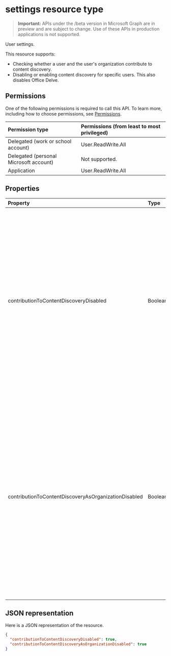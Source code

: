 # settings resource type

> **Important:** APIs under the /beta version in Microsoft Graph are in preview and are subject to change. Use of these APIs in production applications is not supported.

User settings.

This resource supports:

- Checking whether a user and the user's organization contribute to content discovery.
- Disabling or enabling content discovery for specific users. This also disables Office Delve.

## Permissions

One of the following permissions is required to call this API. To learn more, including how to choose permissions, see [Permissions](../../../concepts/permissions_reference.md).

|Permission type      | Permissions (from least to most privileged)              |
|:--------------------|:---------------------------------------------------------|
|Delegated (work or school account) | User.ReadWrite.All     |
|Delegated (personal Microsoft account) | Not supported.    |
|Application | User.ReadWrite.All |

## Properties

| Property	   | Type	|Description|
|:---------------|:--------|:----------|
|contributionToContentDiscoveryDisabled|Boolean|When set to true, the delegate access to the user's [Trending](insights_trending.md) API is disabled. When set to true, the user's Office Delve is disabled. When set to true, the relevancy of the content displayed in Office 365, for example in SharePoint Home and the Discover view in OneDrive for Business is affected. Users can control this setting in [Office Delve](https://support.office.com/en-us/article/are-my-documents-safe-in-office-delve-f5f409a2-37ed-4452-8f61-681e5e1836f3?ui=en-US&rs=en-US&ad=US#bkmk_optout). |
|contributionToContentDiscoveryAsOrganizationDisabled|Boolean|Reflects the [organization level setting](https://support.office.com/en-us/article/office-delve-for-office-365-admins-54f87a42-15a4-44b4-9df0-d36287d9531b#bkmk_delveonoff) controlling delegate access to the [Trending](insights_trending.md) API. When set to true, the organization doesn't have access to Office Delve. The relevancy of the content displayed in Office 365, for example in SharePoint Home and the Discover view in OneDrive for Business is affected for the whole organization. The setting is controlled by administrators in the [SharePoint admin center](https://support.office.com/en-us/article/about-the-office-365-admin-center-758befc4-0888-4009-9f14-0d147402fd23?ui=en-US&rs=en-US&ad=US).|

## JSON representation

Here is a JSON representation of the resource.

```json
{
  "contributionToContentDiscoveryDisabled": true,
  "contributionToContentDiscoveryAsOrganizationDisabled": true
}

```
